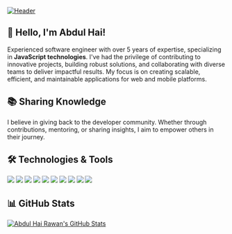 [![Header](https://raw.githubusercontent.com/abdulhai-rawan/abdulhai-rawan-profile/refs/heads/main/github-banner-image.png "Header")](https://github.com/abdulhai-rawan)

## 👋 Hello, I'm Abdul Hai!  
Experienced software engineer with over 5 years of expertise, specializing in **JavaScript technologies**. I've had the privilege of contributing to innovative projects, building robust solutions, and collaborating with diverse teams to deliver impactful results. My focus is on creating scalable, efficient, and maintainable applications for web and mobile platforms.  

## 📚 Sharing Knowledge  
I believe in giving back to the developer community. Whether through contributions, mentoring, or sharing insights, I aim to empower others in their journey.

## 🛠️ Technologies & Tools  
![](https://img.shields.io/badge/Code-JavaScript-informational?style=flat&color=informational&logo=javascript)
![](https://img.shields.io/badge/Code-React-informational?style=flat&color=informational&logo=react)
![](https://img.shields.io/badge/Code-TypeScript-informational?style=flat&color=informational)
![](https://img.shields.io/badge/Code-Vue-informational?style=flat&color=informational&logo=vue.js)
![](https://img.shields.io/badge/Code-EcmaScript-informational?style=flat&color=informational)
![](https://img.shields.io/badge/Code-Node-informational?style=flat&color=informational&logo=node.js)
![](https://img.shields.io/badge/Tool-Webpack-informational?style=flat&color=warning&logo=webpack)
![](https://img.shields.io/badge/Tool-Jest-informational?style=flat&color=warning&logo=jest)
![](https://img.shields.io/badge/Tool-SCSS-informational?style=flat&color=warning&logo=sass)
![](https://img.shields.io/badge/Tool-Docker-informational?style=flat&color=warning&logo=docker)

## 📊 GitHub Stats  
[![Abdul Hai Rawan's GitHub Stats](https://github-readme-stats.vercel.app/api?username=abdulhai-rawan&theme=dark&count_private=true)](https://github.com/anuraghazra/github-readme-stats)  
